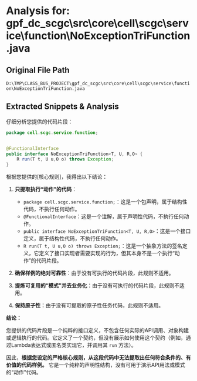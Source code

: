 # Analysis for: gpf_dc_scgc\src\core\cell\scgc\service\function\NoExceptionTriFunction.java

## Original File Path
`D:\TMP\CLASS_BUS_PROJECT\gpf_dc_scgc\src\core\cell\scgc\service\function\NoExceptionTriFunction.java`

## Extracted Snippets & Analysis
仔细分析您提供的代码片段：

```java
package cell.scgc.service.function;


@FunctionalInterface
public interface NoExceptionTriFunction<T, U, R,O> {
    R run(T t, U u,O o) throws Exception;
}
```

根据您提供的[核心规则]，我得出以下结论：

1.  **只提取执行“动作”的代码**：
    *   `package cell.scgc.service.function;`：这是一个包声明，属于结构性代码，不执行任何动作。
    *   `@FunctionalInterface`：这是一个注解，属于声明性代码，不执行任何动作。
    *   `public interface NoExceptionTriFunction<T, U, R,O>`：这是一个接口定义，属于结构性代码，不执行任何动作。
    *   `R run(T t, U u,O o) throws Exception;`：这是一个抽象方法的签名定义，它定义了接口实现者需要实现的行为，但其本身不是一个执行“动作”的代码片段。

2.  **确保样例的绝对可靠性**：由于没有可执行的代码片段，此规则不适用。

3.  **提炼可复用的“模式”并去业务化**：由于没有可执行的代码片段，此规则不适用。

4.  **保持原子性**：由于没有可提取的原子性任务代码，此规则不适用。

**结论：**

您提供的代码片段是一个纯粹的接口定义，不包含任何实际的API调用、对象构建或逻辑执行的代码。它定义了一个契约，但没有展示如何使用这个契约（例如，通过Lambda表达式或匿名类实现它，并调用其 `run` 方法）。

因此，**根据您设定的严格核心规则，从这段代码中无法提取出任何符合条件的、有价值的代码样例。** 它是一个纯粹的声明性结构，没有可用于演示API用法或模式的“动作”代码。